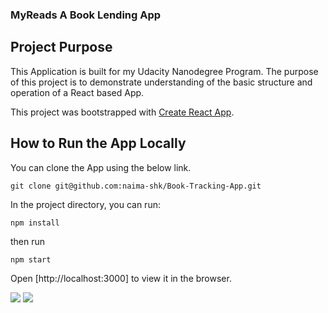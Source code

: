 ### MyReads A Book Lending App

## Project Purpose

This Application is built for my Udacity Nanodegree Program. The purpose of this project is to demonstrate understanding of the basic structure and operation of a React based App.

This project was bootstrapped with [Create React App](https://github.com/facebook/create-react-app).

## How to Run the App Locally

You can clone the App using the below link.

`git clone git@github.com:naima-shk/Book-Tracking-App.git`

In the project directory, you can run:

`npm install`

then run

`npm start`

Open [http://localhost:3000] to view it in the browser.

![](src/Images/book3.PNG)
![](src/Images/book4.PNG)
